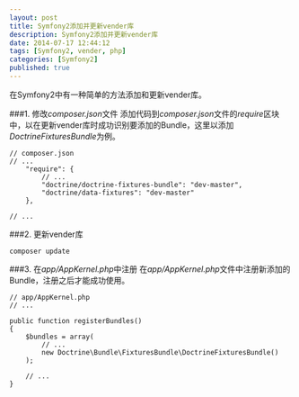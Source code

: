 ```yaml
---
layout: post
title: Symfony2添加并更新vender库
description: Symfony2添加并更新vender库
date: 2014-07-17 12:44:12
tags: [Symfony2, vender, php]
categories: [Symfony2]
published: true
---
```

在Symfony2中有一种简单的方法添加和更新vender库。

###1. 修改*composer.json*文件
添加代码到*composer.json*文件的*require*区块中，以在更新vender库时成功识别要添加的Bundle，这里以添加*DoctrineFixturesBundle*为例。

```
// composer.json
// ...
    "require": {
        // ...
        "doctrine/doctrine-fixtures-bundle": "dev-master",
        "doctrine/data-fixtures": "dev-master"
    },

// ...
```

###2. 更新vender库
```
composer update
```
<!--more-->

###3. 在*app/AppKernel.php*中注册
在*app/AppKernel.php*文件中注册新添加的Bundle，注册之后才能成功使用。

```
// app/AppKernel.php
// ...

public function registerBundles()
{
    $bundles = array(
        // ...
        new Doctrine\Bundle\FixturesBundle\DoctrineFixturesBundle()
    );

    // ...
}
```

